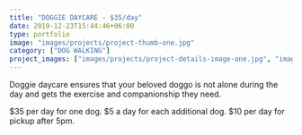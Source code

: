 ```yaml
---
title: "DOGGIE DAYCARE - $35/day"
date: 2019-12-23T15:44:46+06:00
type: portfolio
image: "images/projects/project-thumb-one.jpg"
category: ["DOG WALKING"]
project_images: ["images/projects/project-details-image-one.jpg", "images/projects/project-details-image-two.jpg"]
---
```


Doggie daycare ensures that your beloved doggo is not alone during the day and gets the exercise and companionship they need.

$35 per day for one dog. $5 a day for each additional dog. $10 per day for pickup after 5pm.
